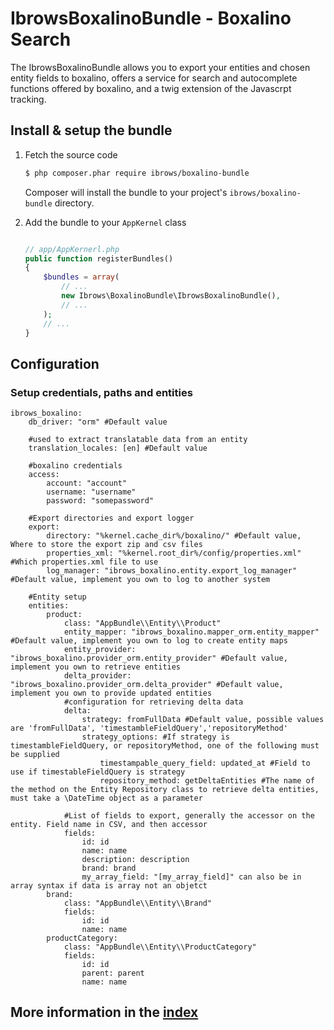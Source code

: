 IbrowsBoxalinoBundle - Boxalino Search
======================================

The IbrowsBoxalinoBundle allows you to export your entities and chosen entity fields to boxalino, offers a service for 
search and autocomplete functions offered by boxalino, and a twig extension of the Javascrpt tracking.


Install & setup the bundle
--------------------------

1.  Fetch the source code


    ``` bash
    $ php composer.phar require ibrows/boxalino-bundle 
    ```
	
	Composer will install the bundle to your project's `ibrows/boxalino-bundle` directory.


2.  Add the bundle to your `AppKernel` class

    ``` php

    // app/AppKernerl.php
    public function registerBundles()
    {
        $bundles = array(
            // ...
            new Ibrows\BoxalinoBundle\IbrowsBoxalinoBundle(),
            // ...
        );
        // ...
    }
    
    ```

Configuration
---------------------

### Setup credentials, paths and entities
    ibrows_boxalino:
        db_driver: "orm" #Default value
        
        #used to extract translatable data from an entity
        translation_locales: [en] #Default value
        
        #boxalino credentials
        access:
            account: "account"
            username: "username"
            password: "somepassword"
        
        #Export directories and export logger            
        export:
            directory: "%kernel.cache_dir%/boxalino/" #Default value, Where to store the export zip and csv files
            properties_xml: "%kernel.root_dir%/config/properties.xml" #Which properties.xml file to use
            log_manager: "ibrows_boxalino.entity.export_log_manager" #Default value, implement you own to log to another system
        
        #Entity setup
        entities:
            product:
                class: "AppBundle\\Entity\\Product" 
                entity_mapper: "ibrows_boxalino.mapper_orm.entity_mapper" #Default value, implement you own to log to create entity maps
                entity_provider: "ibrows_boxalino.provider_orm.entity_provider" #Default value, implement you own to retrieve entities
                delta_provider: "ibrows_boxalino.provider_orm.delta_provider" #Default value, implement you own to provide updated entities
                #configuration for retrieving delta data
                delta:
                    strategy: fromFullData #Default value, possible values are 'fromFullData', 'timestambleFieldQuery','repositoryMethod'
                    strategy_options: #If strategy is timestambleFieldQuery, or repositoryMethod, one of the following must be supplied
                        timestampable_query_field: updated_at #Field to use if timestableFieldQuery is strategy
                        repository_method: getDeltaEntities #The name of the method on the Entity Repository class to retrieve delta entities, must take a \DateTime object as a parameter
                
                #List of fields to export, generally the accessor on the entity. Field name in CSV, and then accessor
                fields: 
                    id: id
                    name: name
                    description: description
                    brand: brand
                    my_array_field: "[my_array_field]" can also be in array syntax if data is array not an objetct
            brand:
                class: "AppBundle\\Entity\\Brand"
                fields:
                    id: id
                    name: name
            productCategory:
                class: "AppBundle\\Entity\\ProductCategory"
                fields:
                    id: id
                    parent: parent
                    name: name

## More information in the [index][1]

[1]: https://ibrows.codebasehq.com/projects/ibrowsch/repositories/ibrowsboxalinobundle/blob/master/Resources/doc/index.md
    